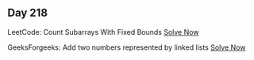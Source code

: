 ## Day 218

LeetCode: Count Subarrays With Fixed Bounds 
[Solve Now](https://leetcode.com/problems/count-subarrays-with-fixed-bounds/description/)

GeeksForgeeks: Add two numbers represented by linked lists
[Solve Now](https://www.geeksforgeeks.org/problems/add-two-numbers-represented-by-linked-lists/1)